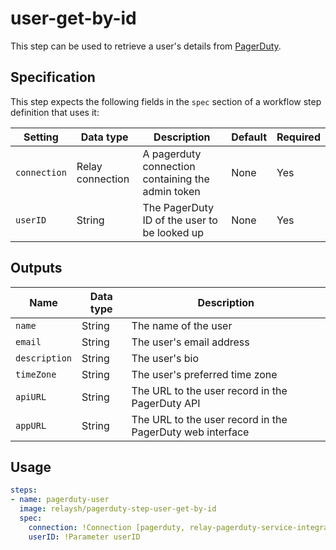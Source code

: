 # user-get-by-id

This step can be used to retrieve a user's details from [PagerDuty](http://pagerduty.com/).

## Specification

This step expects the following fields in the `spec` section of a workflow step definition that uses it:

| Setting      | Data type        | Description                                       | Default | Required |
|--------------|------------------|---------------------------------------------------|---------|----------|
| `connection` | Relay connection | A pagerduty connection containing the admin token | None    | Yes      |
| `userID`     | String           | The PagerDuty ID of the user to be looked up      | None    | Yes      |

## Outputs

| Name          | Data type | Description                                               |
|---------------|-----------|-----------------------------------------------------------|
| `name`        | String    | The name of the user                                      |
| `email`       | String    | The user's email address                                  |
| `description` | String    | The user's bio                                            |
| `timeZone`    | String    | The user's preferred time zone                            |
| `apiURL`      | String    | The URL to the user record in the PagerDuty API           |
| `appURL`      | String    | The URL to the user record in the PagerDuty web interface |


## Usage

```yaml
steps:
- name: pagerduty-user
  image: relaysh/pagerduty-step-user-get-by-id
  spec:
    connection: !Connection [pagerduty, relay-pagerduty-service-integration]
    userID: !Parameter userID
```
